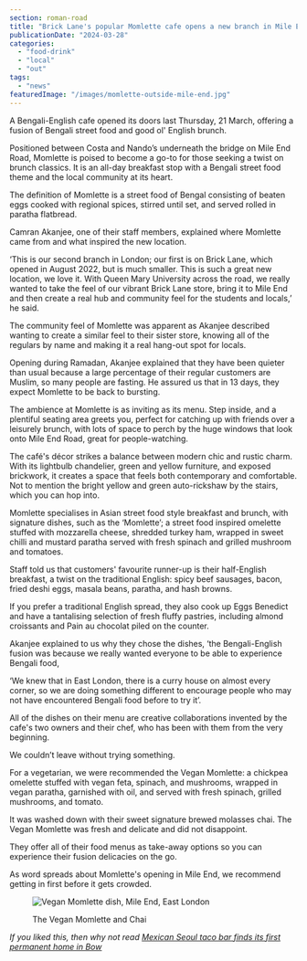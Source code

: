 ```yaml
---
section: roman-road
title: "Brick Lane's popular Momlette cafe opens a new branch in Mile End"
publicationDate: "2024-03-28"
categories: 
  - "food-drink"
  - "local"
  - "out"
tags: 
  - "news"
featuredImage: "/images/momlette-outside-mile-end.jpg"
---
```


A Bengali-English cafe opened its doors last Thursday, 21 March, offering a fusion of Bengali street food and good ol' English brunch.

Positioned between Costa and Nando’s underneath the bridge on Mile End Road, Momlette is poised to become a go-to for those seeking a twist on brunch classics. It is an all-day breakfast stop with a Bengali street food theme and the local community at its heart.

The definition of Momlette is a street food of Bengal consisting of beaten eggs cooked with regional spices, stirred until set, and served rolled in paratha flatbread. 

Camran Akanjee, one of their staff members, explained where Momlette came from and what inspired the new location.

‘This is our second branch in London; our first is on Brick Lane, which opened in August 2022, but is much smaller. This is such a great new location, we love it. With Queen Mary University across the road, we really wanted to take the feel of our vibrant Brick Lane store, bring it to Mile End and then create a real hub and community feel for the students and locals,’ he said.

The community feel of Momlette was apparent as Akanjee described wanting to create a similar feel to their sister store, knowing all of the regulars by name and making it a real hang-out spot for locals. 

Opening during Ramadan, Akanjee explained that they have been quieter than usual because a large percentage of their regular customers are Muslim, so many people are fasting. He assured us that in 13 days, they expect Momlette to be back to bursting.

The ambience at Momlette is as inviting as its menu. Step inside, and a plentiful seating area greets you, perfect for catching up with friends over a leisurely brunch, with lots of space to perch by the huge windows that look onto Mile End Road, great for people-watching. 

The café's décor strikes a balance between modern chic and rustic charm. With its lightbulb chandelier, green and yellow furniture, and exposed brickwork, it creates a space that feels both contemporary and comfortable. Not to mention the bright yellow and green auto-rickshaw by the stairs, which you can hop into.

Momlette specialises in Asian street food style breakfast and brunch, with signature dishes, such as the ‘Momlette’; a street food inspired omelette stuffed with mozzarella cheese, shredded turkey ham, wrapped in sweet chilli and mustard paratha served with fresh spinach and grilled mushroom and tomatoes. 

Staff told us that customers' favourite runner-up is their half-English breakfast, a twist on the traditional English: spicy beef sausages, bacon, fried deshi eggs, masala beans, paratha, and hash browns. 

If you prefer a traditional English spread, they also cook up Eggs Benedict and have a tantalising selection of fresh fluffy pastries, including almond croissants and Pain au chocolat piled on the counter. 

Akanjee explained to us why they chose the dishes, ‘the Bengali-English fusion was because we really wanted everyone to be able to experience Bengali food, 

‘We knew that in East London, there is a curry house on almost every corner, so we are doing something different to encourage people who may not have encountered Bengali food before to try it’.

All of the dishes on their menu are creative collaborations invented by the cafe's two owners and their chef, who has been with them from the very beginning.

We couldn’t leave without trying something. 

For a vegetarian, we were recommended the Vegan Momlette: a chickpea omelette stuffed with vegan feta, spinach, and mushrooms, wrapped in vegan paratha, garnished with oil, and served with fresh spinach, grilled mushrooms, and tomato. 

It was washed down with their sweet signature brewed molasses chai. The Vegan Momlette was fresh and delicate and did not disappoint. 

They offer all of their food menus as take-away options so you can experience their fusion delicacies on the go. 

As word spreads about Momlette's opening in Mile End, we recommend getting in first before it gets crowded.

<figure>

![Vegan Momlette dish, Mile End, East London](/images/momlette-vegan-mile-end-1024x683.jpg)

<figcaption>

The Vegan Momlette and Chai

</figcaption>

</figure>

_If you liked this, then why not read [Mexican Seoul taco bar finds its first permanent home in Bow](https://romanroadlondon.com/mexican-seoul-korean-fusion-taco-bar-opens-bow-wharf/)_

